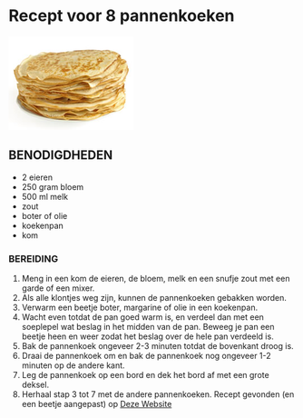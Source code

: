 # Recept voor 8 pannenkoeken
![pannenkoeken](pannenkoeken.jpg)
## BENODIGDHEDEN
- 2 eieren
- 250 gram bloem
- 500 ml melk
- zout
- boter of olie
- koekenpan
- kom
### BEREIDING
1. Meng in een kom de eieren, de bloem, melk en een snufje zout met een garde of een mixer.
2. Als alle klontjes weg zijn, kunnen de pannenkoeken gebakken worden.
3. Verwarm een beetje boter, margarine of olie in een koekenpan.
4. Wacht even totdat de pan goed warm is, en verdeel dan met een soeplepel wat beslag in het midden van de pan. Beweeg je pan een beetje heen en weer zodat het beslag over de hele pan verdeeld is.
5. Bak de pannenkoek ongeveer 2-3 minuten totdat de bovenkant droog is.
6. Draai de pannenkoek om en bak de pannenkoek nog ongeveer 1-2 minuten op de andere kant.
7. Leg de pannenkoek op een bord en dek het bord af met een grote deksel.
8. Herhaal stap 3 tot 7 met de andere pannenkoeken.
Recept gevonden (en een beetje aangepast) op [Deze Website](https://www.lekkerensimpel.com/basisrecept-voor-pannenkoeken/)
